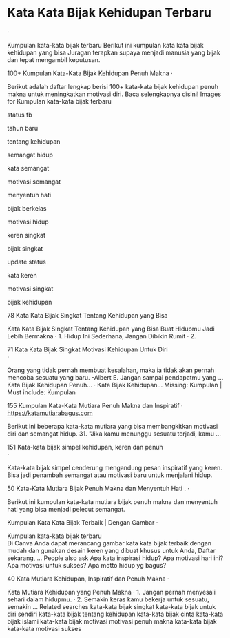
  # Kata Kata Bijak Kehidupan Terbaru  
·
 
 
Kumpulan kata-kata bijak terbaru 
Berikut ini kumpulan kata kata bijak kehidupan yang bisa Juragan terapkan supaya menjadi manusia yang bijak dan tepat mengambil keputusan.

100+ Kumpulan Kata-Kata Bijak Kehidupan Penuh Makna 
·
 
  Berikut adalah daftar lengkap berisi 100+ kata-kata bijak kehidupan penuh makna untuk meningkatkan motivasi diri. Baca selengkapnya disini!
Images for Kumpulan kata-kata bijak terbaru

status fb

tahun baru

tentang kehidupan

semangat hidup

kata semangat

motivasi semangat

menyentuh hati

bijak berkelas

motivasi hidup

keren singkat

bijak singkat

update status

kata keren

motivasi singkat

bijak kehidupan

 
78 Kata Kata Bijak Singkat Tentang Kehidupan yang Bisa 
 




  Kata Kata Bijak Singkat Tentang Kehidupan yang Bisa Buat Hidupmu Jadi Lebih Bermakna · 1. Hidup Ini Sederhana, Jangan Dibikin Rumit · 2.

71 Kata Kata Bijak Singkat Motivasi Kehidupan Untuk Diri  
·
 
 
 Orang yang tidak pernah membuat kesalahan, maka ia tidak akan pernah mencoba sesuatu yang baru. -Albert E. Jangan sampai pendapatmu yang ...
  ‎Kata Bijak Kehidupan Penuh... · ‎Kata Bijak Kehidupan...
Missing: Kumpulan ‎| Must include: Kumpulan

155 Kumpulan Kata-Kata Mutiara Penuh Makna dan Inspiratif 
·
 https://katamutiarabagus.com
 
  Berikut ini beberapa kata-kata mutiara yang bisa membangkitkan motivasi diri dan semangat hidup. 31. "Jika kamu menunggu sesuatu terjadi, kamu ...

151 Kata-kata bijak simpel kehidupan, keren dan penuh  
·
 
 
 Kata-kata bijak simpel cenderung mengandung pesan inspiratif yang keren. Bisa jadi penambah semangat atau motivasi baru untuk menjalani hidup.

50 Kata-Kata Mutiara Bijak Penuh Makna dan Menyentuh Hati . 
·
 
 
  Berikut ini kumpulan kata-kata mutiara bijak penuh makna dan menyentuh hati yang bisa menjadi pelecut semangat.

Kumpulan Kata Kata Bijak Terbaik | Dengan Gambar 
·
 
 
Kumpulan kata-kata bijak terbaru  
Di Canva Anda dapat merancang gambar kata kata bijak terbaik dengan mudah dan gunakan desain keren yang dibuat khusus untuk Anda, Daftar sekarang, ...
People also ask
Apa kata inspirasi hidup?
Apa motivasi hari ini?
Apa motivasi untuk sukses?
Apa motto hidup yg bagus?
 
40 Kata Mutiara Kehidupan, Inspiratif dan Penuh Makna 
·
 
 
 Kata Mutiara Kehidupan yang Penuh Makna · 1. Jangan pernah menyesali sehari dalam hidupmu. · 2. Semakin keras kamu bekerja untuk sesuatu, semakin ...
Related searches
kata-kata bijak singkat
kata-kata bijak untuk diri sendiri
kata-kata bijak tentang kehidupan
kata-kata bijak cinta
kata-kata bijak islami
kata-kata bijak motivasi
motivasi penuh makna kata-kata bijak
kata-kata motivasi sukses 
